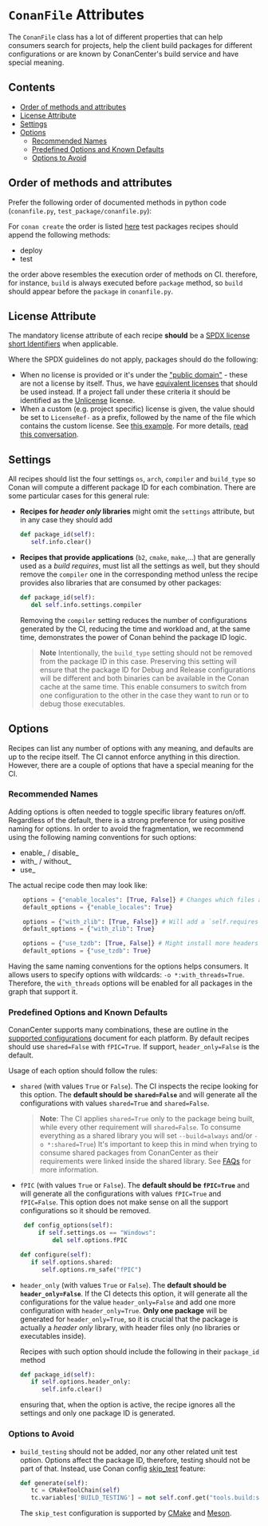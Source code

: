 # `ConanFile` Attributes

The `ConanFile` class has a lot of different properties that can help consumers search for projects, help the client build packages for different configurations
or are known by ConanCenter's build service and have special meaning.

<!-- toc -->
## Contents

  * [Order of methods and attributes](#order-of-methods-and-attributes)
  * [License Attribute](#license-attribute)
  * [Settings](#settings)
  * [Options](#options)
    * [Recommended Names](#recommended-names)
    * [Predefined Options and Known Defaults](#predefined-options-and-known-defaults)
    * [Options to Avoid](#options-to-avoid)<!-- endToc -->

## Order of methods and attributes

Prefer the following order of documented methods in python code (`conanfile.py`, `test_package/conanfile.py`):

For `conan create` the order is listed [here](https://docs.conan.io/en/latest/reference/commands/creator/create.html#methods-execution-order)
test packages recipes should append the following methods:

- deploy
- test

the order above resembles the execution order of methods on CI. therefore, for instance, `build` is always executed before `package` method, so `build` should appear before the
`package` in `conanfile.py`.

## License Attribute

The mandatory license attribute of each recipe **should** be a [SPDX license](https://spdx.org/licenses/) [short Identifiers](https://spdx.dev/ids/) when applicable.

Where the SPDX guidelines do not apply, packages should do the following:

- When no license is provided or it's under the ["public domain"](https://fairuse.stanford.edu/overview/public-domain/welcome/) - these are not a license by itself. Thus, we have [equivalent licenses](https://en.wikipedia.org/wiki/Public-domain-equivalent_license) that should be used instead. If a project fall under these criteria it should be identified as the [Unlicense](https://spdx.org/licenses/Unlicense) license.
- When a custom (e.g. project specific) license is given, the value should be set to `LicenseRef-` as a prefix, followed by the name of the file which contains the custom license. See [this example](https://github.com/conan-io/conan-center-index/blob/e604534bbe0ef56bdb1f8513b83404eff02aebc8/recipes/fft/all/conanfile.py#L8). For more details, [read this conversation](https://github.com/conan-io/conan-center-index/pull/4928/files#r596216206).


## Settings

All recipes should list the four settings `os`, `arch`, `compiler` and `build_type` so Conan will compute a different package ID
for each combination. There are some particular cases for this general rule:

* **Recipes for _header only_ libraries** might omit the `settings` attribute, but in any case they should add

   ```python
   def package_id(self):
      self.info.clear()
   ```

* **Recipes that provide applications** (`b2`, `cmake`, `make`,...) that are generally used as a _build requires_, must list all
   the settings as well, but they should remove the `compiler` one in the corresponding method unless the recipe provides also
   libraries that are consumed by other packages:

   ```python
   def package_id(self):
      del self.info.settings.compiler
   ```

   Removing the `compiler` setting reduces the number of configurations generated by the CI, reducing the time and workload and, at the
   same time, demonstrates the power of Conan behind the package ID logic.

   > **Note** Intentionally, the `build_type` setting should not be removed from the package ID in this case. Preserving this
   > setting will ensure that the package ID for Debug and Release configurations will be different and both binaries can be
   > available in the Conan cache at the same time. This enable consumers to switch from one configuration to the other in the case
   > they want to run or to debug those executables.

## Options

Recipes can list any number of options with any meaning, and defaults are up to the recipe itself. The CI cannot enforce anything
in this direction. However, there are a couple of options that have a special meaning for the CI.

### Recommended Names

Adding options is often needed to toggle specific library features on/off. Regardless of the default, there is a strong preference for using positive naming for options. In order to avoid the fragmentation, we recommend using the following naming conventions for such options:

- enable_<feature> / disable_<feature>
- with_<dependency> / without_<dependency>
- use_<feature>

The actual recipe code then may look like:

```py
    options = {"enable_locales": [True, False]} # Changes which files are compiled in to the library
    default_options = {"enable_locales": True}
```

```py
    options = {"with_zlib": [True, False]} # Will add a `self.requires` with more deps to link against
    default_options = {"with_zlib": True}
```

```py
    options = {"use_tzdb": [True, False]} # Might install more headers to expose more features
    default_options = {"use_tzdb": True}
```

Having the same naming conventions for the options helps consumers. It allows users to specify options with wildcards: `-o *:with_threads=True`. Therefore, the `with_threads` options will be enabled for all packages in the graph that support it.

### Predefined Options and Known Defaults

ConanCenter supports many combinations, these are outline in the [supported configurations](../supported_platforms_and_configurations.md) document for each platform.
By default recipes should use `shared=False` with `fPIC=True`. If support, `header_only=False` is the default.

Usage of each option should follow the rules:

* `shared` (with values `True` or `False`). The CI inspects the recipe looking for this option. The **default should be `shared=False`** and will
   generate all the configurations with values `shared=True` and `shared=False`.

   > **Note**: The CI applies `shared=True` only to the package being built, while every other requirement will `shared=False`. To consume everything as a shared library you will set `--build=always` and/or `-o *:shared=True`)
   > It's important to keep this in mind when trying to consume shared packages from ConanCenter
   > as their requirements were linked inside the shared library. See [FAQs](../faqs.md#how-to-consume-a-graph-of-shared-libraries) for more information.

* `fPIC` (with values `True` or `False`). The **default should be `fPIC=True`** and will generate all the configurations with values `fPIC=True` and `fPIC=False`.
  This option does not make sense on all the support configurations so it should be removed.

   ```python
    def config_options(self):
        if self.settings.os == "Windows":
            del self.options.fPIC

   def configure(self):
      if self.options.shared:
         self.options.rm_safe("fPIC")
   ```

* `header_only` (with values `True` or `False`). The **default should be `header_only=False`**. If the CI detects this option, it will generate all the
   configurations for the value `header_only=False` and add one more configuration with `header_only=True`. **Only one package**
   will be generated for `header_only=True`, so it is crucial that the package is actually a _header only_ library, with header files only (no libraries or executables inside).

   Recipes with such option should include the following in their `package_id` method

   ```python
   def package_id(self):
      if self.options.header_only:
         self.info.clear()
   ```

   ensuring that, when the option is active, the recipe ignores all the settings and only one package ID is generated.

### Options to Avoid

* `build_testing` should not be added, nor any other related unit test option. Options affect the package ID, therefore, testing should not be part of that.
   Instead, use Conan config [skip_test](https://docs.conan.io/en/latest/reference/config_files/global_conf.html#tools-configurations) feature:

   ```python
   def generate(self):
      tc = CMakeToolChain(self)
      tc.variables['BUILD_TESTING'] = not self.conf.get("tools.build:skip_test", default=true, check_type=bool)
   ```

   The `skip_test` configuration is supported by [CMake](https://docs.conan.io/en/latest/reference/build_helpers/cmake.html#test) and [Meson](https://docs.conan.io/en/latest/reference/build_helpers/meson.html#test).
